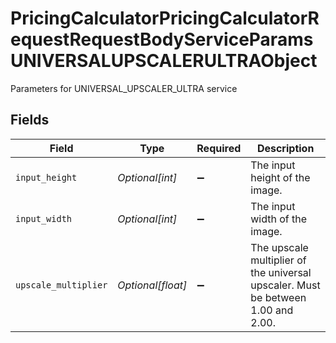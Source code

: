 # PricingCalculatorPricingCalculatorRequestRequestBodyServiceParamsUNIVERSALUPSCALERULTRAObject

Parameters for UNIVERSAL_UPSCALER_ULTRA service


## Fields

| Field                                                                            | Type                                                                             | Required                                                                         | Description                                                                      |
| -------------------------------------------------------------------------------- | -------------------------------------------------------------------------------- | -------------------------------------------------------------------------------- | -------------------------------------------------------------------------------- |
| `input_height`                                                                   | *Optional[int]*                                                                  | :heavy_minus_sign:                                                               | The input height of the image.                                                   |
| `input_width`                                                                    | *Optional[int]*                                                                  | :heavy_minus_sign:                                                               | The input width of the image.                                                    |
| `upscale_multiplier`                                                             | *Optional[float]*                                                                | :heavy_minus_sign:                                                               | The upscale multiplier of the universal upscaler. Must be between 1.00 and 2.00. |